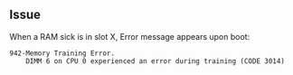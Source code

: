 Issue
-----
When a RAM sick is in slot X, Error message appears upon boot:

    942-Memory Training Error.
        DIMM 6 on CPU 0 experienced an error during training (CODE 3014)
